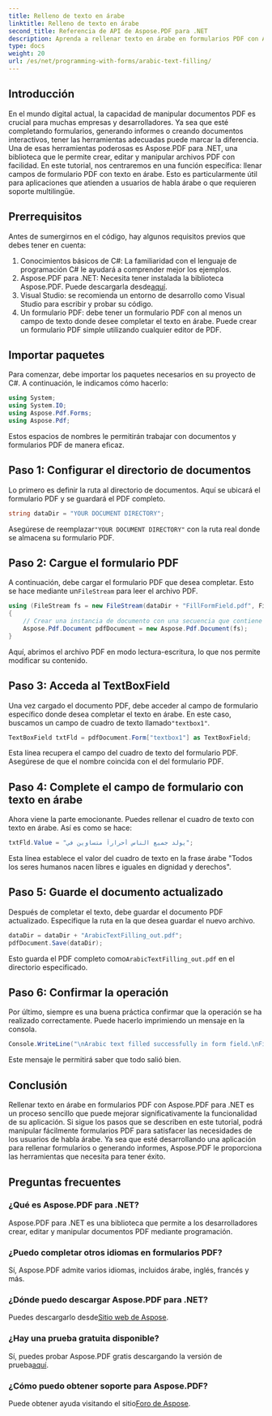```yaml
---
title: Relleno de texto en árabe
linktitle: Relleno de texto en árabe
second_title: Referencia de API de Aspose.PDF para .NET
description: Aprenda a rellenar texto en árabe en formularios PDF con Aspose.PDF para .NET con este tutorial paso a paso. Mejore sus habilidades de manipulación de PDF.
type: docs
weight: 20
url: /es/net/programming-with-forms/arabic-text-filling/
---
```

## Introducción

En el mundo digital actual, la capacidad de manipular documentos PDF es crucial para muchas empresas y desarrolladores. Ya sea que esté completando formularios, generando informes o creando documentos interactivos, tener las herramientas adecuadas puede marcar la diferencia. Una de esas herramientas poderosas es Aspose.PDF para .NET, una biblioteca que le permite crear, editar y manipular archivos PDF con facilidad. En este tutorial, nos centraremos en una función específica: llenar campos de formulario PDF con texto en árabe. Esto es particularmente útil para aplicaciones que atienden a usuarios de habla árabe o que requieren soporte multilingüe.

## Prerrequisitos

Antes de sumergirnos en el código, hay algunos requisitos previos que debes tener en cuenta:

1. Conocimientos básicos de C#: La familiaridad con el lenguaje de programación C# le ayudará a comprender mejor los ejemplos.
2.  Aspose.PDF para .NET: Necesita tener instalada la biblioteca Aspose.PDF. Puede descargarla desde[aquí](https://releases.aspose.com/pdf/net/).
3. Visual Studio: se recomienda un entorno de desarrollo como Visual Studio para escribir y probar su código.
4. Un formulario PDF: debe tener un formulario PDF con al menos un campo de texto donde desee completar el texto en árabe. Puede crear un formulario PDF simple utilizando cualquier editor de PDF.

## Importar paquetes

Para comenzar, debe importar los paquetes necesarios en su proyecto de C#. A continuación, le indicamos cómo hacerlo:

```csharp
using System;
using System.IO;
using Aspose.Pdf.Forms;
using Aspose.Pdf;
```

Estos espacios de nombres le permitirán trabajar con documentos y formularios PDF de manera eficaz.

## Paso 1: Configurar el directorio de documentos

Lo primero es definir la ruta al directorio de documentos. Aquí se ubicará el formulario PDF y se guardará el PDF completo.

```csharp
string dataDir = "YOUR DOCUMENT DIRECTORY";
```

 Asegúrese de reemplazar`"YOUR DOCUMENT DIRECTORY"` con la ruta real donde se almacena su formulario PDF.

## Paso 2: Cargue el formulario PDF

 A continuación, debe cargar el formulario PDF que desea completar. Esto se hace mediante un`FileStream` para leer el archivo PDF.

```csharp
using (FileStream fs = new FileStream(dataDir + "FillFormField.pdf", FileMode.Open, FileAccess.ReadWrite))
{
    // Crear una instancia de documento con una secuencia que contiene un archivo de formulario
    Aspose.Pdf.Document pdfDocument = new Aspose.Pdf.Document(fs);
}
```

Aquí, abrimos el archivo PDF en modo lectura-escritura, lo que nos permite modificar su contenido.

## Paso 3: Acceda al TextBoxField

 Una vez cargado el documento PDF, debe acceder al campo de formulario específico donde desea completar el texto en árabe. En este caso, buscamos un campo de cuadro de texto llamado`"textbox1"`.

```csharp
TextBoxField txtFld = pdfDocument.Form["textbox1"] as TextBoxField;
```

Esta línea recupera el campo del cuadro de texto del formulario PDF. Asegúrese de que el nombre coincida con el del formulario PDF.

## Paso 4: Complete el campo de formulario con texto en árabe

Ahora viene la parte emocionante. Puedes rellenar el cuadro de texto con texto en árabe. Así es como se hace:

```csharp
txtFld.Value = "يولد جميع الناس أحراراً متساوين في";
```

Esta línea establece el valor del cuadro de texto en la frase árabe "Todos los seres humanos nacen libres e iguales en dignidad y derechos".

## Paso 5: Guarde el documento actualizado

Después de completar el texto, debe guardar el documento PDF actualizado. Especifique la ruta en la que desea guardar el nuevo archivo.

```csharp
dataDir = dataDir + "ArabicTextFilling_out.pdf";
pdfDocument.Save(dataDir);
```

 Esto guarda el PDF completo como`ArabicTextFilling_out.pdf` en el directorio especificado.

## Paso 6: Confirmar la operación

Por último, siempre es una buena práctica confirmar que la operación se ha realizado correctamente. Puede hacerlo imprimiendo un mensaje en la consola.

```csharp
Console.WriteLine("\nArabic text filled successfully in form field.\nFile saved at " + dataDir);
```

Este mensaje le permitirá saber que todo salió bien.

## Conclusión

Rellenar texto en árabe en formularios PDF con Aspose.PDF para .NET es un proceso sencillo que puede mejorar significativamente la funcionalidad de su aplicación. Si sigue los pasos que se describen en este tutorial, podrá manipular fácilmente formularios PDF para satisfacer las necesidades de los usuarios de habla árabe. Ya sea que esté desarrollando una aplicación para rellenar formularios o generando informes, Aspose.PDF le proporciona las herramientas que necesita para tener éxito.

## Preguntas frecuentes

### ¿Qué es Aspose.PDF para .NET?
Aspose.PDF para .NET es una biblioteca que permite a los desarrolladores crear, editar y manipular documentos PDF mediante programación.

### ¿Puedo completar otros idiomas en formularios PDF?
Sí, Aspose.PDF admite varios idiomas, incluidos árabe, inglés, francés y más.

### ¿Dónde puedo descargar Aspose.PDF para .NET?
 Puedes descargarlo desde[Sitio web de Aspose](https://releases.aspose.com/pdf/net/).

### ¿Hay una prueba gratuita disponible?
 Sí, puedes probar Aspose.PDF gratis descargando la versión de prueba[aquí](https://releases.aspose.com/).

### ¿Cómo puedo obtener soporte para Aspose.PDF?
 Puede obtener ayuda visitando el sitio[Foro de Aspose](https://forum.aspose.com/c/pdf/10).